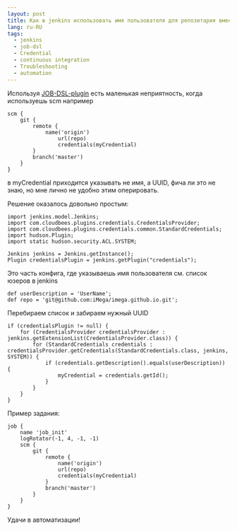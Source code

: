 ```yaml
---
layout: post
title: Как в jenkins использовать имя пользователя для репозитария вместо UUID
lang: ru-RU
tags:
  - jenkins
  - job-dsl
  - Credential
  - continuous integration
  - Troubleshooting
  - automation
---
```

Используя [JOB-DSL-plugin](https://github.com/jenkinsci/job-dsl-plugin/wiki) есть маленькая неприятность, когда используешь scm например

```
scm {
    git {
        remote {
            name('origin')
                url(repo)
                credentials(myCredential)
        }
        branch('master')
    }
}
```

в myCredential приходится указывать не имя, а UUID, фича ли это не знаю, но мне лично не удобно этим оперировать.

<!--more-->

Решение оказалось довольно простым:

```
import jenkins.model.Jenkins;
import com.cloudbees.plugins.credentials.CredentialsProvider;
import com.cloudbees.plugins.credentials.common.StandardCredentials;
import hudson.Plugin;
import static hudson.security.ACL.SYSTEM;

Jenkins jenkins = Jenkins.getInstance();
Plugin credentialsPlugin = jenkins.getPlugin("credentials");
```

Это часть конфига, где указываешь имя пользователя см. список юзеров в jenkins

```
def userDescription = 'UserName';
def repo = 'git@github.com:iMega/imega.github.io.git';
```

Перебираем список и забираем нужный UUID

```
if (credentialsPlugin != null) {
    for (CredentialsProvider credentialsProvider : jenkins.getExtensionList(CredentialsProvider.class)) {
        for (StandardCredentials credentials : credentialsProvider.getCredentials(StandardCredentials.class, jenkins, SYSTEM)) {
            if (credentials.getDescription().equals(userDescription)) {
                myCredential = credentials.getId();
            }
        }
    }
}
```

Пример задания:

```
job {
    name 'job_init'
    logRotator(-1, 4, -1, -1)
    scm {
        git {
            remote {
                name('origin')
                url(repo)
                credentials(myCredential)
            }
            branch('master')
        }
    }
}
```
Удачи в автоматизации!
